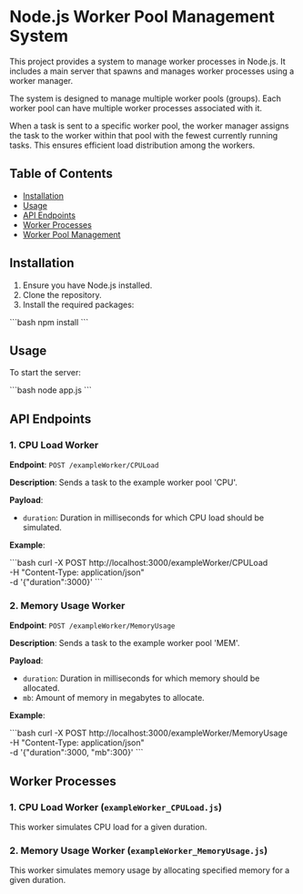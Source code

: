 # Node.js Worker Pool Management System

This project provides a system to manage worker processes in Node.js. 
It includes a main server that spawns and manages worker processes using a worker manager.

The system is designed to manage multiple worker pools (groups). 
Each worker pool can have multiple worker processes associated with it. 

When a task is sent to a specific worker pool, the worker manager assigns the task to the worker within that pool with the fewest currently running tasks. 
This ensures efficient load distribution among the workers.

## Table of Contents

- [Installation](#installation)
- [Usage](#usage)
- [API Endpoints](#api-endpoints)
- [Worker Processes](#worker-processes)
- [Worker Pool Management](#worker-pool-management)

## Installation

1. Ensure you have Node.js installed.
2. Clone the repository.
3. Install the required packages:

\```bash
npm install
\```

## Usage

To start the server:

\```bash
node app.js
\```

## API Endpoints

### 1. CPU Load Worker

**Endpoint**: `POST /exampleWorker/CPULoad`

**Description**: Sends a task to the example worker pool 'CPU'.

**Payload**: 
- `duration`: Duration in milliseconds for which CPU load should be simulated.

**Example**:

\```bash
curl -X POST http://localhost:3000/exampleWorker/CPULoad \
     -H "Content-Type: application/json" \
     -d '{"duration":3000}'
\```

### 2. Memory Usage Worker

**Endpoint**: `POST /exampleWorker/MemoryUsage`

**Description**: Sends a task to the example worker pool 'MEM'.

**Payload**: 
- `duration`: Duration in milliseconds for which memory should be allocated.
- `mb`: Amount of memory in megabytes to allocate.

**Example**:

\```bash
curl -X POST http://localhost:3000/exampleWorker/MemoryUsage \
     -H "Content-Type: application/json" \
     -d '{"duration":3000, "mb":300}'
\```

## Worker Processes

### 1. CPU Load Worker (`exampleWorker_CPULoad.js`)

This worker simulates CPU load for a given duration.

### 2. Memory Usage Worker (`exampleWorker_MemoryUsage.js`)

This worker simulates memory usage by allocating specified memory for a given duration.


